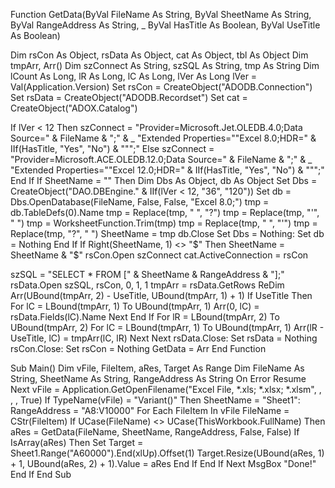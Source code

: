 Function GetData(ByVal FileName As String, ByVal SheetName As String, ByVal RangeAddress As String, _
            ByVal HasTitle As Boolean, ByVal UseTitle As Boolean)
            
  Dim rsCon As Object, rsData As Object, cat As Object, tbl As Object
  Dim tmpArr, Arr()
  Dim szConnect As String, szSQL As String, tmp As String
  Dim lCount As Long, lR As Long, lC As Long, lVer As Long
  lVer = Val(Application.Version)
  Set rsCon = CreateObject("ADODB.Connection")
  Set rsData = CreateObject("ADODB.Recordset")
  Set cat = CreateObject("ADOX.Catalog")
  
  If lVer < 12 Then
    szConnect = "Provider=Microsoft.Jet.OLEDB.4.0;Data Source=" & FileName & ";" & _
                "Extended Properties=""Excel 8.0;HDR=" & IIf(HasTitle, "Yes", "No") & """;"
  Else
    szConnect = "Provider=Microsoft.ACE.OLEDB.12.0;Data Source=" & FileName & ";" & _
                "Extended Properties=""Excel 12.0;HDR=" & IIf(HasTitle, "Yes", "No") & """;"
  End If
  If SheetName = "" Then
    Dim Dbs  As Object, db As Object
    Set Dbs = CreateObject("DAO.DBEngine." & IIf(lVer < 12, "36", "120"))
    Set db = Dbs.OpenDatabase(FileName, False, False, "Excel 8.0;")
    tmp = db.TableDefs(0).Name
    tmp = Replace(tmp, " ", "?")
    tmp = Replace(tmp, "'", " ")
    tmp = WorksheetFunction.Trim(tmp)
    tmp = Replace(tmp, " ", "'")
    tmp = Replace(tmp, "?", " ")
    SheetName = tmp
    db.Close
    Set Dbs = Nothing: Set db = Nothing
  End If
  If Right(SheetName, 1) <> "$" Then SheetName = SheetName & "$"
  rsCon.Open szConnect
  cat.ActiveConnection = rsCon
  
  szSQL = "SELECT * FROM [" & SheetName & RangeAddress & "];"
  rsData.Open szSQL, rsCon, 0, 1, 1
  tmpArr = rsData.GetRows
  ReDim Arr(UBound(tmpArr, 2) - UseTitle, UBound(tmpArr, 1) + 1)
  If UseTitle Then
    For lC = LBound(tmpArr, 1) To UBound(tmpArr, 1)
      Arr(0, lC) = rsData.Fields(lC).Name
    Next
  End If
  For lR = LBound(tmpArr, 2) To UBound(tmpArr, 2)
    For lC = LBound(tmpArr, 1) To UBound(tmpArr, 1)
      Arr(lR - UseTitle, lC) = tmpArr(lC, lR)
    Next
  Next
  rsData.Close: Set rsData = Nothing
  rsCon.Close: Set rsCon = Nothing
  GetData = Arr
End Function

Sub Main()
  Dim vFile, FileItem, aRes, Target As Range
  Dim FileName As String, SheetName As String, RangeAddress As String
  On Error Resume Next
  vFile = Application.GetOpenFilename("Excel File, *.xls; *.xlsx; *.xlsm", , , , True)
  If TypeName(vFile) = "Variant()" Then
    SheetName = "Sheet1": RangeAddress = "A8:V10000"
    For Each FileItem In vFile
      FileName = CStr(FileItem)
      If UCase(FileName) <> UCase(ThisWorkbook.FullName) Then
        aRes = GetData(FileName, SheetName, RangeAddress, False, False)
        If IsArray(aRes) Then
          Set Target = Sheet1.Range("A60000").End(xlUp).Offset(1)
          Target.Resize(UBound(aRes, 1) + 1, UBound(aRes, 2) + 1).Value = aRes
        End If
      End If
    Next
    MsgBox "Done!"
  End If
End Sub
